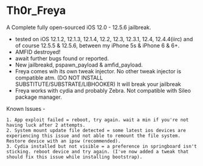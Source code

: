 # Th0r_Freya

A Complete fully open-sourced iOS 12.0 - 12.5.6 jailbreak. 
 
 - tested on iOS 12.1.2, 12.1.3, 12.1.4, 12.2, 12.3, 12.3.1, 12.4, 12.4.4(iirc) and of course 12.5.5 & 12.5.6, between my iPhone 5s & iPhone 6 & 6+.
 - AMFID destroyed! 
 - await further bugs found or reported.
 - New jailbreakd, pspawn_payload & amfid_payload.
 - Freya comes wih its own tweak injector. No other tweak injector is compatible atm. (DO NOT INSTALL SUBSTITUTE/SUBSTRATE/LIBHOOKER) It will break your jailbreak
 - Freya works with cydia and probably Zebra. Not compatible with Sileo package manager.
 
 
 Known Issues -
 
    1. App exploit failed = reboot, try again. wait a min if you're not having luck after 2 attempts.
    2. System mount update file detected = some latest ios devices are experiencing this issue and not able to remount the file system. Restore device with an ipsw (recommended).
    3. Cydia installed but not visible = a preference in springboard isn't sticking. reboot device and try again. (I've now added a tweak that should fix this issue while installing bootstrap).
    
